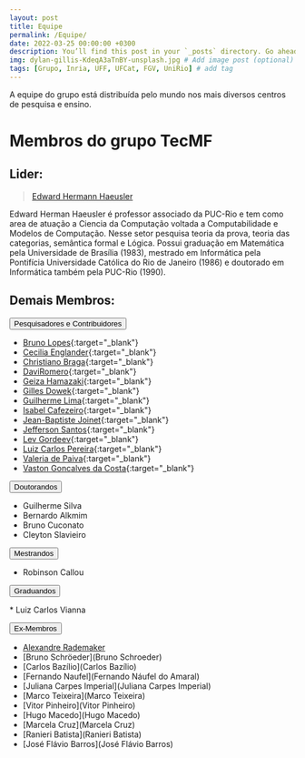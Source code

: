 ```yaml
---
layout: post
title: Equipe
permalink: /Equipe/
date: 2022-03-25 00:00:00 +0300
description: You’ll find this post in your `_posts` directory. Go ahead and edit it and re-build the site to see your changes. # Add post description (optional)
img: dylan-gillis-KdeqA3aTnBY-unsplash.jpg # Add image post (optional)
tags: [Grupo, Inria, UFF, UFCat, FGV, UniRio] # add tag
---
```


A equipe do grupo está distribuída pelo mundo nos mais diversos centros de pesquisa e ensino.

# Membros do grupo TecMF

## Lider:

 > [Edward Hermann Haeusler](http://www.inf.puc-rio.br/blog/professor/@edward-hermann-haeusler/)

 Edward Herman Haeusler é professor associado da PUC-Rio e tem como area de atuação a Ciencia da Computação voltada a Computabilidade e Modelos de Computação. Nesse setor pesquisa teoria da prova, teoria das
categorias, semântica formal e Lógica. Possui graduação em Matemática pela Universidade de Brasília (1983), mestrado em Informática pela Pontifícia Universidade Católica do Rio de Janeiro (1986) e doutorado em Informática também pela PUC-Rio (1990).

## Demais Membros:

<button type="button" class="collapsible" id="pesq">Pesquisadores e Contribuidores</button>

<div class="content" id="pesqdata" markdown="1">

 * [Bruno Lopes](http://www.ic.uff.br/~bruno){:target="\_blank"}
 * [Cecilia Englander](http://www.inf.puc-rio.br/blog/professor/cecilia-reis-englander-lustosa/){:target="\_blank"}
 * [Christiano Braga](http://www.ic.uff.br/~cbraga){:target="\_blank"}
 * [DaviRomero](https://www.quixada.ufc.br/docente/davi-romero-de-vasconcelos/){:target="\_blank"}
 * [Geiza Hamazaki](http://buscatextual.cnpq.br/buscatextual/visualizacv.do){:target="\_blank"}
 * [Gilles Dowek](https://who.rocq.inria.fr/Gilles.Dowek/){:target="\_blank"}
 * [Guilherme Lima](http://www.telemidia.puc-rio.br/~gflima){:target="\_blank"}
 * [Isabel Cafezeiro](http://www.ic.uff.br/index.php/pt/pessoas/168-docente?docente=29){:target="\_blank"}
 * [Jean-Baptiste Joinet](https://www.univ-lyon3.fr/joinet-jean-baptiste){:target="\_blank"}
 * [Jefferson Santos](https://ebape.fgv.br/en/faculty/jefferson-santos){:target="\_blank"}
 * [Lev Gordeev](https://uni-tuebingen.de/fakultaeten/mathematisch-naturwissenschaftliche-fakultaet/fachbereiche/informatik/lehrstuehle/logik-und-sprachtheorie/personen/ehemalige-und-sonstige-mitarbeiter/pd-dr-lev-gordeev/){:target="\_blank"}
 * [Luiz Carlos Pereira](http://www.fil.puc-rio.br/o-departamento/corpo-docente/luiz-carlos-pinheiro-dias-pereira/){:target="\_blank"}
 * [Valeria de Paiva](https://vcvpaiva.github.io/){:target="\_blank"}
 * [Vaston Goncalves da Costa](https://sigaa.sistemas.ufcat.edu.br/sigaa/public/docente/portal.jsf?siape=1315553){:target="\_blank"}
</div>

<button type="button" class="collapsible" id="douto">Doutorandos</button>

<div class="content" id="doutodata" markdown="1">

 * Guilherme Silva
 * Bernardo Alkmim
 * Bruno Cuconato
 * Cleyton Slavieiro
 </div>
 
<button type="button" class="collapsible" id="mestr">Mestrandos</button>

<div class="content" id="mestrdata" markdown="1">

 * Robinson Callou
</div>

<button type="button" class="collapsible" id="grad">Graduandos</button>

<div class="content" id="graddata" markdown="1">
 * Luiz Carlos Vianna 
</div>

<button type="button" class="collapsible" id="ex">Ex-Membros</button>

<div class="content" id="exdata" markdown="1">

 * [Alexandre Rademaker]([http://arademaker.github.io/)
 * [Bruno Schröeder](Bruno Schroeder)
 * [Carlos Bazílio](Carlos Bazílio)
 * [Fernando Naufel](Fernando Náufel do Amaral)
 * [Juliana Carpes Imperial](Juliana Carpes Imperial)
 * [Marco Teixeira](Marco Teixeira)
 * [Vitor Pinheiro](Vitor Pinheiro)
 * [Hugo Macedo](Hugo Macedo)
 * [Marcela Cruz](Marcela Cruz)
 * [Ranieri Batista](Ranieri Batista)
 * [José Flávio Barros](José Flávio Barros)

</div>

<!-- Start Collapse.html -->
<script>
var coll = document.getElementsByClassName("collapsible");
var i;
for (i = 0; i < coll.length; i++) {
  coll[i].addEventListener("click", function() {
    this.classList.toggle("active");
    var content = document.getElementById(this.id+"data");
    if (content.style.display === "block") {
      content.style.display = "none";
    } else {
      content.style.display = "block";
    }
  });
}
</script>
<!-- End Collapse.html -->